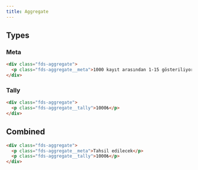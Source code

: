 ```yaml
---
title: Aggregate
---
```


## Types

### Meta

```html live
<div class="fds-aggregate">
  <p class="fds-aggregate__meta">1000 kayıt arasından 1-15 gösteriliyor</p>
</div>
```

### Tally

```html live
<div class="fds-aggregate">
  <p class="fds-aggregate__tally">1000₺</p>
</div>
```

## Combined

```html live
<div class="fds-aggregate">
  <p class="fds-aggregate__meta">Tahsil edilecek</p>
  <p class="fds-aggregate__tally">1000₺</p>
</div>
```
